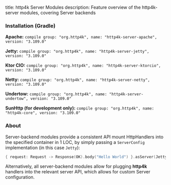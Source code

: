 title: http4k Server Modules
description: Feature overview of the http4k-server modules, covering Server backends

### Installation (Gradle)
**Apache:** ```compile group: "org.http4k", name: "http4k-server-apache", version: "3.109.0"```

**Jetty:** ```compile group: "org.http4k", name: "http4k-server-jetty", version: "3.109.0"```

**Ktor CIO:** ```compile group: "org.http4k", name: "http4k-server-ktorcio", version: "3.109.0"```

**Netty:** ```compile group: "org.http4k", name: "http4k-server-netty", version: "3.109.0"```

**Undertow:** ```compile group: "org.http4k", name: "http4k-server-undertow", version: "3.109.0"```

**SunHttp (for development only):** ```compile group: "org.http4k", name: "http4k-core", version: "3.109.0"```

### About
Server-backend modules provide a consistent API mount HttpHandlers into the specified container in 1 LOC, by simply passing a `ServerConfig` implementation (in this case `Jetty`):

```kotlin
{ request: Request -> Response(OK).body("Hello World") }.asServer(Jetty(8000)).start().block()
```
Alternatively, all server-backend modules allow for plugging **http4k** handlers into the relevant server API, which allows for custom Server configuration.
